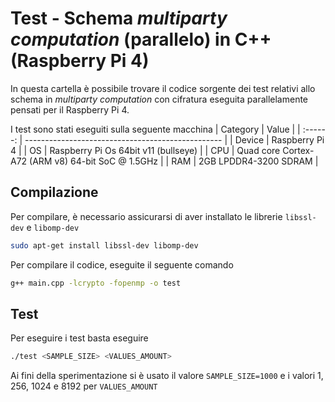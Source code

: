 # Test - Schema *multiparty computation* (parallelo) in C++ (Raspberry Pi 4)

In questa cartella è possibile trovare il codice sorgente dei test relativi allo schema in *multiparty computation* con cifratura eseguita parallelamente pensati per il Raspberry Pi 4.

I test sono stati eseguiti sulla seguente macchina
| Category | Value                                             |
| :------: | ------------------------------------------------- |
|  Device  | Raspberry Pi 4                                    |
|    OS    | Raspberry Pi Os 64bit v11 (bullseye)              |
|   CPU    | Quad core Cortex-A72 (ARM v8) 64-bit SoC @ 1.5GHz |
|   RAM    | 2GB LPDDR4-3200 SDRAM                             |

## Compilazione
Per compilare, è necessario assicurarsi di aver installato le librerie `libssl-dev` e `libomp-dev`
```bash
sudo apt-get install libssl-dev libomp-dev
```

Per compilare il codice, eseguite il seguente comando
```bash
g++ main.cpp -lcrypto -fopenmp -o test
```

## Test
Per eseguire i test basta eseguire
```bash
./test <SAMPLE_SIZE> <VALUES_AMOUNT>
```
Ai fini della sperimentazione si è usato il valore `SAMPLE_SIZE=1000` e i valori 1, 256, 1024 e 8192 per `VALUES_AMOUNT`